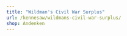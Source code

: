 ```yaml
---
title: "Wildman's Civil War Surplus"
url: /kennesaw/wildmans-civil-war-surplus/
shop: Andenken
---
```

